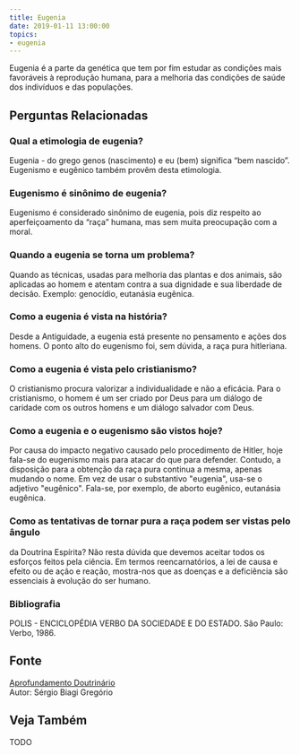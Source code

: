 ```yaml
---
title: Eugenia
date: 2019-01-11 13:00:00
topics: 
- eugenia 
---
```


Eugenia é a parte da genética que tem por fim estudar as condições mais
favoráveis à reprodução humana, para a melhoria das condições de saúde
dos indivíduos e das populações.

## Perguntas Relacionadas

### Qual a etimologia de eugenia?
Eugenia - do grego genos (nascimento) e eu (bem) significa “bem
nascido”. Eugenismo e eugênico também provêm desta etimologia.

### Eugenismo é sinônimo de eugenia?
Eugenismo é considerado sinônimo de eugenia, pois diz respeito ao
aperfeiçoamento da “raça” humana, mas sem muita preocupação com a moral.

### Quando a eugenia se torna um problema?
Quando as técnicas, usadas para melhoria das plantas e dos animais, são
aplicadas ao homem e atentam contra a sua dignidade e sua liberdade de
decisão. Exemplo: genocídio, eutanásia eugênica.

### Como a eugenia é vista na história?
Desde a Antiguidade, a eugenia está presente no pensamento e ações dos
homens. O ponto alto do eugenismo foi, sem dúvida, a raça pura
hitleriana.

### Como a eugenia é vista pelo cristianismo?
O cristianismo procura valorizar a individualidade e não a eficácia.
Para o cristianismo, o homem é um ser criado por Deus para um diálogo de
caridade com os outros homens e um diálogo salvador com Deus.

### Como a eugenia e o eugenismo são vistos hoje?
Por causa do impacto negativo causado pelo procedimento de Hitler, hoje
fala-se do eugenismo mais para atacar do que para defender. Contudo, a
disposição para a obtenção da raça pura continua a mesma, apenas mudando
o nome. Em vez de usar o substantivo "eugenia", usa-se o adjetivo
"eugênico". Fala-se, por exemplo, de aborto eugênico, eutanásia
eugênica.

### Como as tentativas de tornar pura a raça podem ser vistas pelo ângulo
da Doutrina Espírita?
Não resta dúvida que devemos aceitar todos os esforços feitos pela
ciência. Em termos reencarnatórios, a lei de causa e efeito ou de ação e
reação, mostra-nos que as doenças e a deficiência são essenciais à
evolução do ser humano.


### Bibliografia
POLIS - ENCICLOPÉDIA VERBO DA SOCIEDADE E DO ESTADO. São Paulo: Verbo,
1986.

## Fonte
[Aprofundamento Doutrinário](https://sites.google.com/view/aprofundamentodoutrinario/eugenia)  
Autor: Sérgio Biagi Gregório



## Veja Também
TODO


